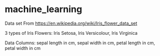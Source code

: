 # machine_learning

Data set
From https://en.wikipedia.org/wiki/Iris_flower_data_set

3 types of Iris Flowers:
Iris Setosa,
Iris Versicolour,
Iris Virginica

Data Columns:
sepal length in cm,
sepal width in cm,
petal length in cm,
petal width in cm
